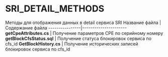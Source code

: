# SRI_DETAIL_METHODS
Методы для отображения данных в detail сервиса SRI
Название файла  | Содержание файла
----------------|----------------------
**getCpeAttributes.cs**       | Получение параметров CPE по серийному номеру
**getBlockCfsStatus.sql**       | Получение статуса блокировок сервиса по cfs_id
**GetBlockHistory.cs**       | Получение исторических записей блокировок сервиса по cfs_id
